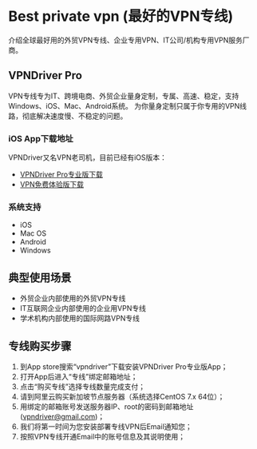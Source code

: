 # Best private vpn (最好的VPN专线)

介绍全球最好用的外贸VPN专线、企业专用VPN、IT公司/机构专用VPN服务厂商。


## VPNDriver Pro

VPN专线专为IT、跨境电商、外贸企业量身定制，专属、高速、稳定，支持Windows、iOS、Mac、Android系统。
为你量身定制只属于你专用的VPN线路，彻底解决速度慢、不稳定的问题。

### iOS App下载地址
VPNDriver又名VPN老司机，目前已经有iOS版本：
* [VPNDriver Pro专业版下载](https://itunes.apple.com/us/app/vpndriver-pro/id1161649645)
* [VPN免费体验版下载](https://itunes.apple.com/us/app/free-vpn-wifi-protector-no-transfer-limit/id1164020128)

### 系统支持
* iOS
* Mac OS
* Android
* Windows


## 典型使用场景
* 外贸企业内部使用的外贸VPN专线
* IT互联网企业内部使用的企业用VPN专线
* 学术机构内部使用的国际网路VPN专线


## 专线购买步骤
1. 到App store搜索“vpndriver”下载安装VPNDriver Pro专业版App；
2. 打开App后进入“专线”绑定邮箱地址；
3. 点击“购买专线”选择专线数量完成支付；
4. 请到阿里云购买新加坡节点服务器（系统选择CentOS 7.x 64位）；
5. 用绑定的邮箱账号发送服务器IP、root的密码到邮箱地址(vpndriver@gmail.com)；
6. 我们将第一时间为您安装部署专线VPN后Email通知您；
7. 按照VPN专线开通Email中的账号信息及其说明使用；
